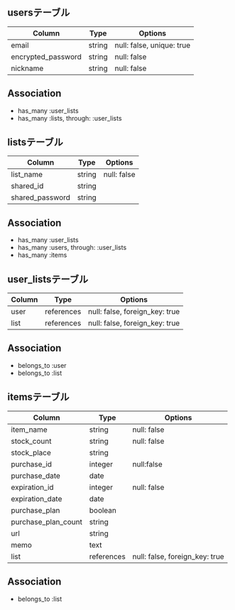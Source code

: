 ## usersテーブル

| Column             | Type   | Options                   |
| ------------------ | ------ | ------------------------- |
| email              | string | null: false, unique: true |
| encrypted_password | string | null: false               |
| nickname           | string | null: false               |

## Association

- has_many :user_lists
- has_many :lists, through: :user_lists

## listsテーブル

| Column          | Type   | Options     |
| --------------- | ------ | ----------- |
| list_name       | string | null: false |
| shared_id       | string |             |
| shared_password | string |             |

## Association

- has_many :user_lists
- has_many :users, through: :user_lists
- has_many :items

## user_listsテーブル

| Column              | Type       | Options                        |
| ------------------- | ---------- | ------------------------------ |
| user                | references | null: false, foreign_key: true |
| list                | references | null: false, foreign_key: true |

## Association

- belongs_to :user
- belongs_to :list

## itemsテーブル

| Column              | Type       | Options                        |
| ------------------- | ---------- | ------------------------------ |
| item_name           | string     | null: false                    |
| stock_count         | string     | null: false                    |
| stock_place         | string     |                                |
| purchase_id         | integer    | null:false                     |
| purchase_date       | date       |                                |
| expiration_id       | integer    | null: false                    |
| expiration_date     | date       |                                |
| purchase_plan       | boolean    |                                |
| purchase_plan_count | string     |                                |
| url                 | string     |                                |
| memo                | text       |                                |
| list                | references | null: false, foreign_key: true |

## Association

- belongs_to :list